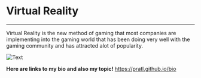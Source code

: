  # Virtual Reality  

---
Virtual Reality is the new method of gaming that most companies are implementing into the gaming world that has been
doing very well with the gaming community and has attracted alot of popularity.


![Text](https://images.anandtech.com/doci/9921/oculus_rift_vr_hardware_bundle_678_678x452.jpg)

**Here are links to my bio and also my topic!**
https://pratl.github.io/bio
